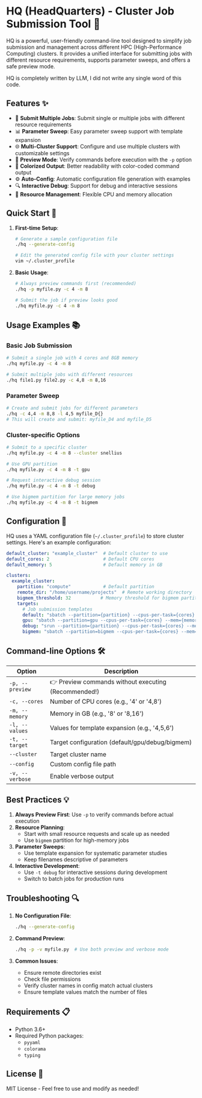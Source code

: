 # HQ (HeadQuarters) - Cluster Job Submission Tool 🚀

HQ is a powerful, user-friendly command-line tool designed to simplify job submission and management across different HPC (High-Performance Computing) clusters. It provides a unified interface for submitting jobs with different resource requirements, supports parameter sweeps, and offers a safe preview mode.

HQ is completely written by LLM, I did not write any single word of this code.

## Features ✨

- 🔄 **Submit Multiple Jobs**: Submit single or multiple jobs with different resource requirements
- 📊 **Parameter Sweep**: Easy parameter sweep support with template expansion
- 🌐 **Multi-Cluster Support**: Configure and use multiple clusters with customizable settings
- 👀 **Preview Mode**: Verify commands before execution with the `-p` option
- 🎨 **Colorized Output**: Better readability with color-coded command output
- ⚙️ **Auto-Config**: Automatic configuration file generation with examples
- 🔍 **Interactive Debug**: Support for debug and interactive sessions
- 💾 **Resource Management**: Flexible CPU and memory allocation

## Quick Start 🚦

1. **First-time Setup**:
   ```bash
   # Generate a sample configuration file
   ./hq --generate-config
   
   # Edit the generated config file with your cluster settings
   vim ~/.cluster_profile
   ```

2. **Basic Usage**:
   ```bash
   # Always preview commands first (recommended)
   ./hq -p myfile.py -c 4 -m 8
   
   # Submit the job if preview looks good
   ./hq myfile.py -c 4 -m 8
   ```

## Usage Examples 📚

### Basic Job Submission
```bash
# Submit a single job with 4 cores and 8GB memory
./hq myfile.py -c 4 -m 8

# Submit multiple jobs with different resources
./hq file1.py file2.py -c 4,8 -m 8,16
```

### Parameter Sweep
```bash
# Create and submit jobs for different parameters
./hq -c 4,4 -m 8,8 -l 4,5 myfile_D{}
# This will create and submit: myfile_D4 and myfile_D5
```

### Cluster-specific Options
```bash
# Submit to a specific cluster
./hq myfile.py -c 4 -m 8 --cluster snellius

# Use GPU partition
./hq myfile.py -c 4 -m 8 -t gpu

# Request interactive debug session
./hq myfile.py -c 4 -m 8 -t debug

# Use bigmem partition for large memory jobs
./hq myfile.py -c 4 -m 8 -t bigmem
```

## Configuration 🔧

HQ uses a YAML configuration file (`~/.cluster_profile`) to store cluster settings. Here's an example configuration:

```yaml
default_cluster: "example_cluster"  # Default cluster to use
default_cores: 2                    # Default CPU cores
default_memory: 5                   # Default memory in GB

clusters:
  example_cluster:
    partition: "compute"            # Default partition
    remote_dir: "/home/username/projects"  # Remote working directory
    bigmem_threshold: 32           # Memory threshold for bigmem partition
    targets:
      # Job submission templates
      default: "sbatch --partition={partition} --cpus-per-task={cores} --mem={memory} --job-name={filename} ~/bin/runjob {directory} {filename}"
      gpu: "sbatch --partition=gpu --cpus-per-task={cores} --mem={memory} --gres=gpu:1 --job-name={filename} ~/bin/runjob {directory} {filename}"
      debug: "srun --partition={partition} --cpus-per-task={cores} --mem={memory} ~/bin/runjob {directory} {filename}"
      bigmem: "sbatch --partition=bigmem --cpus-per-task={cores} --mem={memory} --job-name={filename} ~/bin/runjob {directory} {filename}"
```

## Command-line Options 🛠️

| Option | Description |
|--------|-------------|
| `-p, --preview` | 👉 Preview commands without executing (Recommended!) |
| `-c, --cores` | Number of CPU cores (e.g., '4' or '4,8') |
| `-m, --memory` | Memory in GB (e.g., '8' or '8,16') |
| `-l, --values` | Values for template expansion (e.g., '4,5,6') |
| `-t, --target` | Target configuration (default/gpu/debug/bigmem) |
| `--cluster` | Target cluster name |
| `--config` | Custom config file path |
| `-v, --verbose` | Enable verbose output |

## Best Practices 💡

1. **Always Preview First**: Use `-p` to verify commands before actual execution
2. **Resource Planning**: 
   - Start with small resource requests and scale up as needed
   - Use `bigmem` partition for high-memory jobs
3. **Parameter Sweeps**: 
   - Use template expansion for systematic parameter studies
   - Keep filenames descriptive of parameters
4. **Interactive Development**:
   - Use `-t debug` for interactive sessions during development
   - Switch to batch jobs for production runs

## Troubleshooting 🔍

1. **No Configuration File**:
   ```bash
   ./hq --generate-config
   ```

2. **Command Preview**:
   ```bash
   ./hq -p -v myfile.py  # Use both preview and verbose mode
   ```

3. **Common Issues**:
   - Ensure remote directories exist
   - Check file permissions
   - Verify cluster names in config match actual clusters
   - Ensure template values match the number of files

## Requirements 📋

- Python 3.6+
- Required Python packages:
  - `pyyaml`
  - `colorama`
  - `typing`

## License 📄

MIT License - Feel free to use and modify as needed!